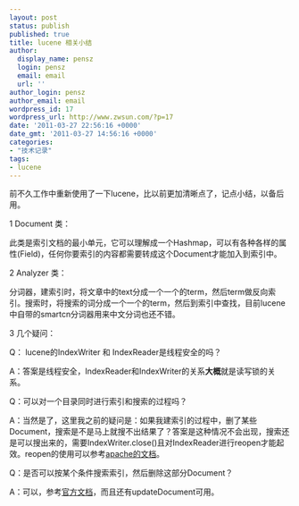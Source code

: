 ```yaml
---
layout: post
status: publish
published: true
title: lucene 相关小结
author:
  display_name: pensz
  login: pensz
  email: email
  url: ''
author_login: pensz
author_email: email
wordpress_id: 17
wordpress_url: http://www.zwsun.com/?p=17
date: '2011-03-27 22:56:16 +0000'
date_gmt: '2011-03-27 14:56:16 +0000'
categories:
- "技术记录"
tags:
- lucene
---
```

<p>前不久工作中重新使用了一下lucene，比以前更加清晰点了，记点小结，以备后用。</p>
<p>1 Document 类：</p>
<p>此类是索引文档的最小单元，它可以理解成一个Hashmap，可以有各种各样的属性(Field)，任何你要索引的内容都需要转成这个Document才能加入到索引中。</p>
<p>2 Analyzer 类：</p>
<p>分词器，建索引时，将文章中的text分成一个一个的term，然后term做反向索引。搜索时，将搜索的词分成一个一个的term，然后到索引中查找，目前lucene中自带的smartcn分词器用来中文分词也还不错。</p>
<p>3 几个疑问：</p>
<p>Q： lucene的IndexWriter 和 IndexReader是线程安全的吗？</p>
<p>A：答案是线程安全，IndexReader和IndexWriter的关系<strong>大概</strong>就是读写锁的关系。</p>
<p>Q：可以对一个目录同时进行索引和搜索的过程吗？</p>
<p>A：当然是了，这里我之前的疑问是：如果我建索引的过程中，删了某些Document，搜索是不是马上就搜不出结果了？答案是这种情况不会出现，搜索还是可以搜出来的，需要IndexWriter.close()且对IndexReader进行reopen才能起效。reopen的使用可以参考<a title="reopen" href="http://lucene.apache.org/java/3_0_3/api/core/org/apache/lucene/index/IndexReader.html#reopen%28%29" target="_blank">apache的文档</a>。</p>
<p>Q：是否可以按某个条件搜索索引，然后删除这部分Document？</p>
<p>A：可以，参考<a href="http://lucene.apache.org/java/3_0_3/api/core/org/apache/lucene/index/IndexWriter.html#deleteDocuments%28org.apache.lucene.search.Query...%29" target="_blank">官方文档</a>，而且还有updateDocument可用。</p>

